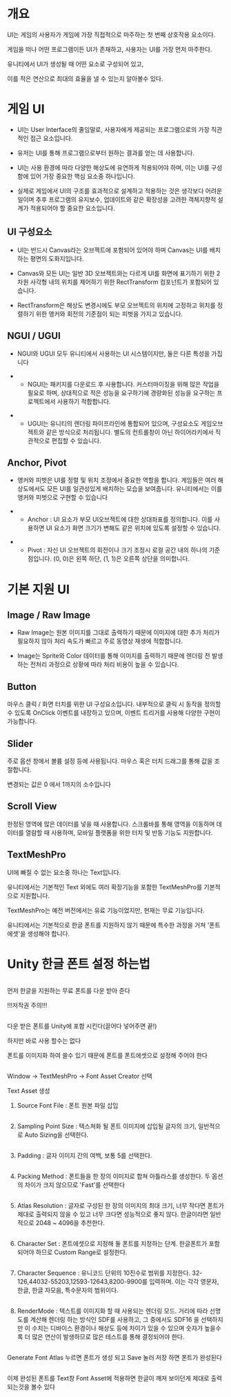 <h1 id="개요">개요</h1>
<p>UI는 게임의 사용자가 게임에 가장 직접적으로 마주하는 첫 번째 상호작용 요소이다.</p>
<p>게임을 떠나 어떤 프로그램이든 UI가 존재하고, 사용자는 UI를 가장 먼저 마주한다.</p>
<p>유니티에서 UI가 생성될 때 어떤 요소로 구성되어 있고,</p>
<p>이를 적은 연산으로 최대의 효율을 낼 수 있는지 알아볼수 있다.</p>
<h1 id="게임-ui">게임 UI</h1>
<ul>
<li><p>UI는 User Interface의 줄임말로, 사용자에게 제공되는 프로그램으로의 가장 직관적인 접근 요소입니다.</p>
</li>
<li><p>유저는 UI를 통해 프로그램으로부터 원하는 결과를 얻는 데 사용합니다.</p>
</li>
<li><p>UI는 사용 환경에 따라 다양한 해상도에 유연하게 적용되어야 하며, 이는 UI를 구성함에 있어 가장 중요한 핵심 요소중 하나입니다.</p>
</li>
<li><p>실제로 게임에서 UI의 구조를 효과적으로 설계하고 적용하는 것은 생각보다 어려운 일이며 추후 프로그램의 유지보수, 업데이트와 같은 확장성을 고려한 객체지향적 설계가 적용되어야 할 중요한 요소입니다.</p>
</li>
</ul>
<h2 id="ui-구성요소">UI 구성요소</h2>
<ul>
<li><p>UI는 반드시 Canvas라는 오브젝트에 포함되어 있어야 하며 Canvas는 UI를 배치하는 평면의 도화지입니다.</p>
</li>
<li><p>Canvas와 모든 UI는 일반 3D 오브젝트와는 다르게 UI를 화면에 표기하기 위한 2차원 사각형 내의 위치를 제어하기 위한 RectTransform 컴포넌트가 포함되어 있습니다.</p>
</li>
<li><p>RectTransform은 해상도 변경시에도 부모 오브젝트의 위치에 고정하고 위치를 정렬하기 위한 앵커와 회전의 기준점이 되는 피벗을 가지고 있습니다.</p>
</li>
</ul>
<h2 id="ngui--ugui">NGUI / UGUI</h2>
<ul>
<li><p>NGUI와 UGUI 모두 유니티에서 사용하는 UI 시스템이지만, 둘은 다른 특성을 가집니다</p>
</li>
<li><ul>
<li>NGUI는 패키지를 다운로드 후 사용합니다. 커스터마이징을 위해 많은 작업을 필요로 하며, 상대적으로 적은 성능을 요구하기에 경량화된 성능을 요구하는 프로젝트에서 사용하기 적합합니다.</li>
</ul>
</li>
</ul>
<ul>
<li><ul>
<li>UGUI는 유니티의 렌더링 파이프라인에 통합되어 있으며, 구성요소도 게임오브젝트와 같은 방식으로 처리됩니다. 별도의 컨트롤창이 아닌 하이어라키에서 직관적으로 편집할 수 있습니다.</li>
</ul>
</li>
</ul>
<h2 id="anchor-pivot">Anchor, Pivot</h2>
<ul>
<li><p>앵커와 피벗은 UI를 정렬 및 위치 조정에서 중요한 역할을 합니다. 게임들은 여러 해상도에서도 모든 UI를 일관성있게 배치하는 모습을 보여줍니다. 유니티에서는 이를 앵커와 피벗으로 구현할 수 있습니다</p>
</li>
<li><ul>
<li>Anchor : UI 요소가 부모 UI오브젝트에 대한 상대좌표를 정의합니다. 이를 사용하면 UI 요소가 화면 크기가 변해도 같은 위치에 있도록 설정할 수 있습니다.</li>
</ul>
</li>
</ul>
<ul>
<li><ul>
<li>Pivot : 자신 UI 오브젝트의 회전이나 크기 조정시 로컬 공간 내의 하나의 기준점입니다. (0, 0)은 왼쪽 하단, (1, 1)은 오른쪽 상단을 의미합니다.</li>
</ul>
</li>
</ul>
<h1 id="기본-지원-ui">기본 지원 UI</h1>
<h2 id="image--raw-image">Image / Raw Image</h2>
<ul>
<li><p>Raw Image는 원본 이미지를 그대로 출력하기 때문에 이미지에 대한 추가 처리가 필요하지 않아 처리 속도가 빠르고 주로 동영상 재생에 적합합니다.</p>
</li>
<li><p>Image는 Sprite와 Color 데이터를 통해 이미지를 출력하기 때문에 렌더링 전 발생하는 전처리 과정으로 상황에 따라 처리 비용이 높을 수 있습니다.</p>
</li>
</ul>
<h2 id="button">Button</h2>
<p>마우스 클릭 / 화면 터치를 위한 UI 구성요소입니다. 내부적으로 클릭 시 동작을 정의할 수 있도록 OnClick 이벤트를 내장하고 있으며, 이벤트 트리거를 사용해 다양한 구현이 가능합니다.</p>
<h2 id="slider">Slider</h2>
<p>주로 옵션 창에서 볼륨 설정 등에 사용됩니다. 마우스 혹은 터치 드래그를 통해 값을 조절합니다.</p>
<p>변경되는 값은 0 에서 1까지의 소수입니다</p>
<h2 id="scroll-view">Scroll View</h2>
<p>한정된 영역에 많은 데이터를 넣을 때 사용합니다. 스크롤바를 통해 영역을 이동하며 데이터를 열람할 때 사용하며, 모바일 플랫폼을 위한 터치 및 반동 기능도 지원합니다.</p>
<h2 id="textmeshpro">TextMeshPro</h2>
<p>UI에 빠질 수 없는 요소중 하나는 Text입니다.</p>
<p>유니티에서는 기본적인 Text 외에도 여러 확장기능을 포함한 TextMeshPro를 기본적으로 지원합니다.</p>
<p>TextMeshPro는 예전 버전에서는 유료 기능이었지만, 현재는 무료 기능입니다.</p>
<p>유니티에서는 기본적으로 한글 폰트를 지원하지 않기 때문에 특수한 과정을 거쳐 '폰트 에셋'을 생성해야 합니다.</p>
<h1 id="unity-한글-폰트-설정-하는법">Unity 한글 폰트 설정 하는법</h1>
<p><img alt="" src="https://velog.velcdn.com/images/zxc0cc/post/462b5ffc-0dae-4489-a567-fdba89290ed9/image.png" /><img alt="" src="https://velog.velcdn.com/images/zxc0cc/post/bd1280d6-af3f-44af-9a61-77a12106fdca/image.png" /></p>
<p>먼저 한글을 지원하는 무료 폰트를 다운 받아 준다</p>
<p>!!!저작권 주의!!!</p>
<p><img alt="" src="https://velog.velcdn.com/images/zxc0cc/post/caa9da50-ddbd-47e2-8139-d3830f5af335/image.png" /></p>
<p>다운 받은 폰트를 Unity에 포함 시킨다(끌어다 넣어주면 끝!)</p>
<p>하지만 바로 사용 할수는 없다</p>
<p>폰트를 이미지화 하여 쓸수 있기 때문에 폰트를 폰트에셋으로 설정해 주어야 한다</p>
<p><img alt="" src="https://velog.velcdn.com/images/zxc0cc/post/7f492aeb-bc98-4e1d-bad3-877fb8a39f8c/image.png" /></p>
<p>Window -&gt; TextMeshPro -&gt; Font Asset Creator 선택</p>
<p>Text Asset 생성
<img alt="" src="https://velog.velcdn.com/images/zxc0cc/post/5d750106-ade9-40ba-9c40-11da122522a3/image.png" /></p>
<ol>
<li>Source Font File : 폰트 원본 파일 삽입</li>
</ol>
<p><img alt="" src="https://velog.velcdn.com/images/zxc0cc/post/b2a543be-f391-4ffd-8091-d5cd88792100/image.png" /></p>
<ol start="2">
<li>Sampling Point Size : 텍스쳐화 될 폰트 이미지에 삽입될 글자의 크기, 일반적으로 Auto Sizing을 선택한다.</li>
</ol>
<p><img alt="" src="https://velog.velcdn.com/images/zxc0cc/post/cbbdf57d-2047-4dd6-b8ff-1a98dd9b534b/image.png" /></p>
<ol start="3">
<li>Padding : 글자 이미지 간의 여백, 보통 5를 선택한다.</li>
</ol>
<p><img alt="" src="https://velog.velcdn.com/images/zxc0cc/post/f73640aa-97f5-42b1-9611-daa7e914c821/image.png" /></p>
<ol start="4">
<li>Packing Method : 폰트들을 한 장의 이미지로 합쳐 아틀라스를 생성한다. 두 옵션의 차이가 크지 않으므로 'Fast'를 선택한다</li>
</ol>
<p><img alt="" src="https://velog.velcdn.com/images/zxc0cc/post/57b01be6-75a8-48fc-8795-88e0d1531d9f/image.png" /></p>
<ol start="5">
<li>Atlas Resolution : 글자로 구성된 한 장의 이미지의 최대 크기, 너무 작다면 폰트가 제대로 출력되지 않을 수 있고 너무 크다면 성능적으로 좋지 않다. 한글이라면 일반적으로 2048 ~ 4096을 추천한다.</li>
</ol>
<p><img alt="" src="https://velog.velcdn.com/images/zxc0cc/post/d14716a4-1a7b-4417-b726-a0b31f4961e1/image.png" /></p>
<ol start="6">
<li>Character Set : 폰트에셋으로 지정해 둘 폰트를 지정하는 단계. 한글폰트가 포함되어야 하므로 Custom Range로 설정한다.</li>
</ol>
<p><img alt="" src="https://velog.velcdn.com/images/zxc0cc/post/272d6950-3c56-4bd7-9167-74c3775ce46b/image.png" /></p>
<ol start="7">
<li>Character Sequence : 유니코드 단위의 10진수로 범위를 지정한다. 32-126,44032-55203,12593-12643,8200-9900를 입력하며. 이는 각각 영문자, 한글, 한글 자모음, 특수문자의 범위이다.</li>
</ol>
<p><img alt="" src="https://velog.velcdn.com/images/zxc0cc/post/a8f0e586-a509-4349-b87e-3a0f6e58c685/image.png" /></p>
<ol start="8">
<li>RenderMode : 텍스트를 이미지화 할 때 사용되는 렌더링 모드. 거리에 따라 선명도를 계산해 렌더링 하는 방식인 SDF를 사용하고, 그 중에서도 SDF16 을 선택하지만 이 수치는 디바이스 환경이나 해상도 등에 차이가 있을 수 있으며 숫자가 높을수록 더 많은 연산이 발생하므로 많은 테스트를 통해 결정되어야 한다.</li>
</ol>
<p><img alt="" src="https://velog.velcdn.com/images/zxc0cc/post/24f85775-7ea2-4b48-ad4f-c6749a8f4438/image.png" /></p>
<p>Generate Font Atlas 누르면 폰트가 생성 되고
Save 눌러 저장 하면 폰트가 완성된다</p>
<p><img alt="" src="https://velog.velcdn.com/images/zxc0cc/post/5619eae2-af4e-4a3b-8ed0-e805235ee3f9/image.png" /></p>
<p>이제 완성된 폰트를 Text창 Font Asset에 적용하면 한글이 깨져 보이던게 제대로 출력되는것을 볼수 있다</p>
<p><img alt="" src="https://velog.velcdn.com/images/zxc0cc/post/4223c0c0-25d7-468f-b61c-6b049930ff62/image.png" /></p>